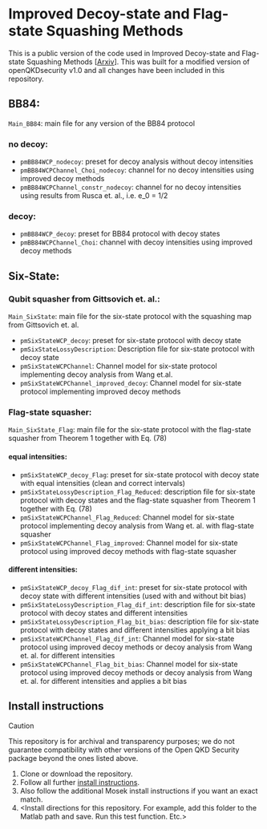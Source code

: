# Improved Decoy-state and Flag-state Squashing Methods

This is a public version of the code used in Improved Decoy-state and Flag-state Squashing Methods \[[Arxiv](https://arxiv.org/abs/2405.05069)\]. This was built for a modified version of openQKDsecurity v1.0 and all changes have been included in this repository.


## BB84: 
`Main_BB84`: main file for any version of the BB84 protocol

### no decoy:
- `pmBB84WCP_nodecoy`: preset for decoy analysis without decoy intensities
- `pmBB84WCPChannel_Choi_nodecoy`: channel for no decoy intensities using improved decoy methods
- `pmBB84WCPChannel_constr_nodecoy`: channel for no decoy intensities using results from Rusca et. al., i.e. e_0 = 1/2

### decoy:
- `pmBB84WCP_decoy`: preset for BB84 protocol with decoy states
- `pmBB84WCPChannel_Choi`: channel with decoy intensities using improved decoy methods 

## Six-State:

### Qubit squasher from Gittsovich et. al.:
`Main_SixState`: main file for the six-state protocol with the squashing map from Gittsovich et. al.

- `pmSixStateWCP_decoy`: preset for six-state protocol with decoy state
- `pmSixStateLossyDescription`: Description file for six-state protocol with decoy state
- `pmSixStateWCPChannel`: Channel model for six-state protocol implementing decoy analysis from Wang et.al.
- `pmSixStateWCPChannel_improved_decoy`: Channel model for six-state protocol implementing improved decoy methods

### Flag-state squasher:
`Main_SixState_Flag`: main file for the six-state protocol with the flag-state squasher from Theorem 1 together with Eq. (78)

#### equal intensities:
- `pmSixStateWCP_decoy_Flag`: preset for six-state protocol with decoy state with equal intensities (clean and correct intervals)
- `pmSixStateLossyDescription_Flag_Reduced`: description file for six-state protocol with decoy states and the flag-state squasher from Theorem 1 together with Eq. (78)
- `pmSixStateWCPChannel_Flag_Reduced`: Channel model for six-state protocol implementing decoy analysis from Wang et. al. with flag-state squasher
- `pmSixStateWCPChannel_Flag_improved`: Channel model for six-state protocol using improved decoy methods with flag-state squasher


#### different intensities:
- `pmSixStateWCP_decoy_Flag_dif_int`: preset for six-state protocol with decoy state with different intensities (used with and without bit bias)
- `pmSixStateLossyDescription_Flag_dif_int`: description file for six-state protocol with decoy states and different intensities
- `pmSixStateLossyDescription_Flag_bit_bias`: description file for six-state protocol with decoy states and different intensities applying a bit bias
- `pmSixStateWCPChannel_Flag_dif_int`: Channel model for six-state protocol using improved decoy methods or decoy analysis from Wang et. al. for different intensities
- `pmSixStateWCPChannel_Flag_bit_bias`: Channel model for six-state protocol using improved decoy methods or decoy analysis from Wang et. al. for different intensities and applies a bit bias


## Install instructions
> [!CAUTION]
> This repository is for archival and transparency purposes; we do not guarantee compatibility with other versions of the Open QKD Security package beyond the ones listed above.

1. Clone or download the repository.
2. Follow all further [install instructions](/openQKDsecurityV1/README.md).
3. Also follow the additional Mosek install instructions if you want an exact match.
3. \<Install directions for this repository. For example, add this folder to the Matlab path and save. Run this test function. Etc.\>
